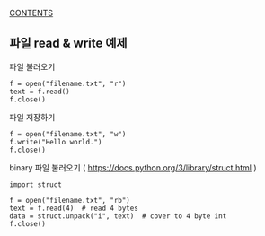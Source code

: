 [CONTENTS](README.md)
## 파일 read & write 예제

파일 불러오기

    f = open("filename.txt", "r")
    text = f.read()
    f.close()
    
파일 저장하기

    f = open("filename.txt", "w")
    f.write("Hello world.")
    f.close()
    
binary 파일 불러오기 ( https://docs.python.org/3/library/struct.html )

    import struct

    f = open("filename.txt", "rb")
    text = f.read(4)  # read 4 bytes
    data = struct.unpack("i", text)  # cover to 4 byte int
    f.close()